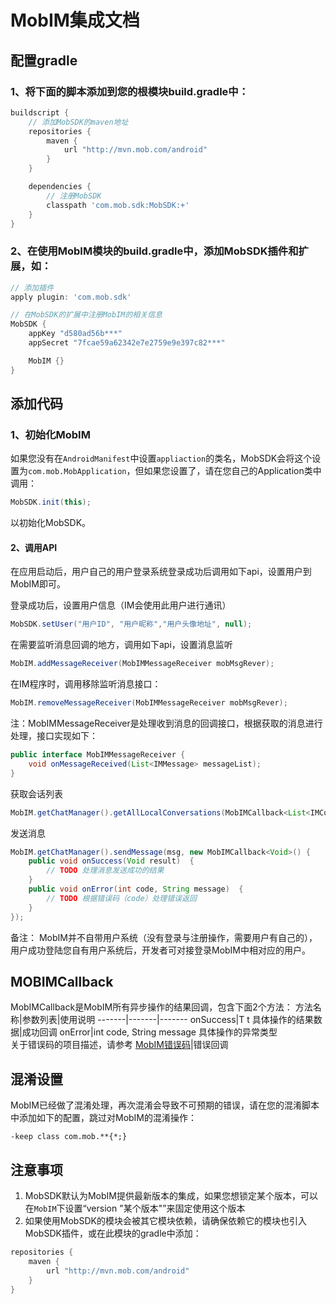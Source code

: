 # MobIM集成文档

## 配置gradle

### 1、将下面的脚本添加到您的根模块build.gradle中：
``` gradle
buildscript {
    // 添加MobSDK的maven地址
    repositories {
        maven {
            url "http://mvn.mob.com/android"
        }
    }

    dependencies {
        // 注册MobSDK
        classpath 'com.mob.sdk:MobSDK:+'
    }
}
```

### 2、在使用MobIM模块的build.gradle中，添加MobSDK插件和扩展，如：
``` gradle
// 添加插件
apply plugin: 'com.mob.sdk'

// 在MobSDK的扩展中注册MobIM的相关信息
MobSDK {
    appKey "d580ad56b***"
    appSecret "7fcae59a62342e7e2759e9e397c82***"

    MobIM {}
}
```

## 添加代码

### 1、初始化MobIM

如果您没有在`AndroidManifest`中设置`appliaction`的类名，MobSDK会将这个设置为`com.mob.MobApplication`，但如果您设置了，请在您自己的Application类中调用：
```java
MobSDK.init(this);
```
以初始化MobSDK。

#### 2、调用API

在应用启动后，用户自己的用户登录系统登录成功后调用如下api，设置用户到MobIM即可。
	
登录成功后，设置用户信息（IM会使用此用户进行通讯）
```java
MobSDK.setUser("用户ID", "用户昵称","用户头像地址", null);
```
在需要监听消息回调的地方，调用如下api，设置消息监听
```java
MobIM.addMessageReceiver(MobIMMessageReceiver mobMsgRever);
```
在IM程序时，调用移除监听消息接口：
```java
MobIM.removeMessageReceiver(MobIMMessageReceiver mobMsgRever);
```	
注：MobIMMessageReceiver是处理收到消息的回调接口，根据获取的消息进行处理，接口实现如下：
```java
public interface MobIMMessageReceiver {
    void onMessageReceived(List<IMMessage> messageList);
}
```
获取会话列表
```java
MobIM.getChatManager().getAllLocalConversations(MobIMCallback<List<IMConversation>> conversations)
```
发送消息
```java
MobIM.getChatManager().sendMessage(msg, new MobIMCallback<Void>() {
    public void onSuccess(Void result)  {
        // TODO 处理消息发送成功的结果
    }
    public void onError(int code, String message)  {
        // TODO 根据错误码（code）处理错误返回
    }
});
```
备注：
MobIM并不自带用户系统（没有登录与注册操作，需要用户有自己的），用户成功登陆您自有用户系统后，开发者可对接登录MobIM中相对应的用户。

## MOBIMCallback
MobIMCallback是MobIM所有异步操作的结果回调，包含下面2个方法：
方法名称|参数列表|使用说明
-------|-------|-------
onSuccess|T t 具体操作的结果数据|成功回调
onError|int code, String message 具体操作的异常类型<br>关于错误码的项目描述，请参考 [MobIM错误码][1]|错误回调
## 混淆设置

MobIM已经做了混淆处理，再次混淆会导致不可预期的错误，请在您的混淆脚本中添加如下的配置，跳过对MobIM的混淆操作：
```
-keep class com.mob.**{*;}
```
## 注意事项
  1. MobSDK默认为MobIM提供最新版本的集成，如果您想锁定某个版本，可以在`MobIM`下设置“version "某个版本"”来固定使用这个版本
  2. 如果使用MobSDK的模块会被其它模块依赖，请确保依赖它的模块也引入MobSDK插件，或在此模块的gradle中添加：
``` gradle
repositories {
    maven {
        url "http://mvn.mob.com/android"
    }
}
```


  [1]: http://wiki.mob.com/mobim%E9%94%99%E8%AF%AF%E7%A0%81-android/